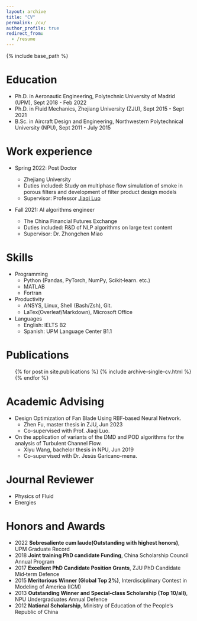 ```yaml
---
layout: archive
title: "CV"
permalink: /cv/
author_profile: true
redirect_from:
  - /resume
---
```


{% include base_path %}

Education
======
* Ph.D. in Aeronautic Engineering, Polytechnic University of Madrid (UPM), Sept 2018 - Feb 2022
* Ph.D. in Fluid Mechanics, Zhejiang University (ZJU), Sept 2015 - Sept 2021
* B.Sc. in Aircraft Design and Engineering, Northwestern Polytechnical University (NPU), Sept 2011 - July 2015

Work experience
======
* Spring 2022: Post Doctor
  * Zhejiang University
  * Duties included: Study on multiphase flow simulation of smoke in porous filters and development of filter product design models
  * Supervisor: Professor [Jiaqi Luo](https://person.zju.edu.cn/en/0018086)

* Fall 2021: AI algorithms engineer
  * The China Financial Futures Exchange
  * Duties included: R&D of NLP algorithms on large text content
  * Supervisor: Dr. Zhongchen Miao
  
Skills
======
* Programming
  * Python (Pandas, PyTorch, NumPy, Scikit‑learn. etc.)
  * MATLAB
  * Fortran
* Productivity
  * ANSYS, Linux, Shell (Bash/Zsh), Git.
  * LaTex(Overleaf/Markdown), Microsoft Oﬀice
* Languages
  * English: IELTS B2
  * Spanish: UPM Language Center B1.1

Publications
======
  <ul>{% for post in site.publications %}
    {% include archive-single-cv.html %}
  {% endfor %}</ul>

Academic Advising
======
* Design Optimization of Fan Blade Using RBF‑based Neural Network.
  * Zhen Fu, master thesis in ZJU, Jun 2023
  * Co-supervised with Prof. Jiaqi Luo.
* On the application of variants of the DMD and POD algorithms for the analysis of Turbulent Channel Flow.
  * Xiyu Wang, bachelor thesis in NPU, Jun 2019
  * Co-supervised with Dr. Jesús Garicano-mena.

Journal Reviewer
======
* Physics of Fluid
* Energies

Honors and Awards
======
* 2022      **Sobresaliente cum laude(Outstanding with highest honors)**, UPM Graduate Record
* 2018      **Joint training PhD candidate Funding**, China Scholarship Council Annual Program
* 2017      **Excellent PhD Candidate Position Grants**, ZJU PhD Candidate Mid‑term Defence
* 2015      **Meritorious Winner (Global Top 2%)**, Interdisciplinary Contest in Modeling of America (ICM)
* 2013      **Outstanding Winner and Special‑class Scholarship (Top 10/all)**, NPU Undergraduates Annual Defence
* 2012      **National Scholarship**, Ministry of Education of the People’s Republic of China
